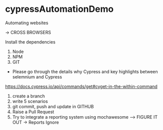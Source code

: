 # cypressAutomationDemo
Automating websites


-> CROSS BROWSERS

Install the dependencies 

1. Node 
2. NPM 
3. GIT 


* Please go through the details why Cypress and key highlights between selemnium and Cypress


https://docs.cypress.io/api/commands/get#cyget-in-the-within-command


1. create a branch 
2. write 5 scenarios
3. git commit, push and update in GITHUB
4. Raise a Pull Request 
5. Try to integrate a reporting system using mochawesome --> FIGURE IT OUT  -> Reports Ignore 